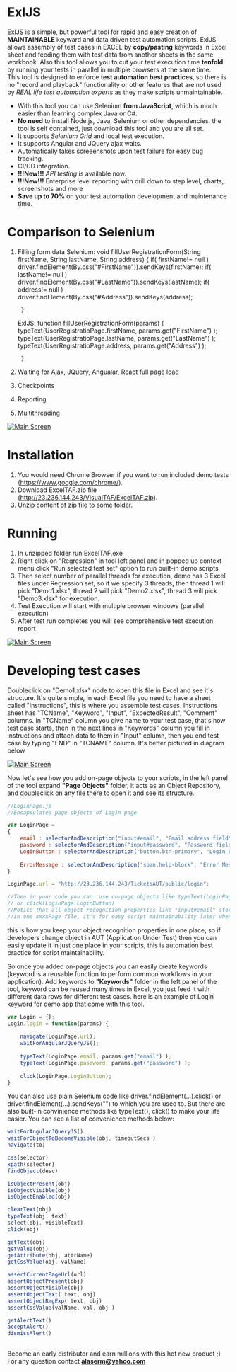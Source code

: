 # ExlJS
ExlJS is a simple, but powerful tool for rapid and easy creation of **MAINTAINABLE** keyward and data driven test automation scripts.
ExlJS allows assembly of test cases in EXCEL by **copy/pasting** keywords in Excel sheet and feeding them with test data from another sheets in the same workbook.
Also this tool allows you to cut your test execution time **tenfold** by running your tests in parallel in multiple browsers at the same time.\
This tool is designed to enforce **test automation best practices**, so there is no "record and playback" functionality or other features that are not used by *REAL life test automation experts* as they make scripts unmaintainable.
- With this tool you can use Selenium **from JavaScript**, which is much easier than learning complex Java or C#.
- **No need** to install Node.js, Java, Selenium or other dependencies, the tool is self contained, just download this tool and you are all set.
- It supports *Selenium Grid* and local test execution.
- It supports Angular and JQuery ajax waits.
- Automatically takes screeenshots upon test failure for easy bug tracking.
- CI/CD integration.
- **!!!New!!!** *API testing* is available now.
- **!!!New!!!** Enterprise level reporting with drill down to step level, charts, screenshots and more
- **Save up to 70%** on your test automation development and maintenance time.

# Comparison to Selenium

1. Filling form data
	Selenium:
		void fillUserRegistrationForm(String firstName, String lastName, String address)
		{
			if( firstName!= null )
				driver.findElement(By.css("#FirstName")).sendKeys(firstName);
			if( lastName!= null )
				driver.findElement(By.css("#LastName")).sendKeys(lastName);
			if( address!= null )
				driver.findElement(By.css("#Address")).sendKeys(address);
				
		}
	ExlJS:
		function fillUserRegistrationForm(params)
		{
			typeText(UserRegistratioPage.firstName, params.get("FirstName") );
			typeText(UserRegistratioPage.lastName, params.get("LastName") );
			typeText(UserRegistratioPage.address, params.get("Address") );
				
		}

2. Waiting for Ajax, JQuery, Angualar, React full page load

4. Checkpoints	
3. Reporting

4. Multithreading


	
[![Main Screen](http://23.236.144.243/VisualTAFScreenshots/overallcomponents4.png)](http://23.236.144.243/VisualTAFScreenshots/overallcomponents4.png)

# Installation
1. You would need Chrome Browser if you want to run included demo tests (https://www.google.com/chrome/).
2. Download ExcelTAF.zip file (http://23.236.144.243/VisualTAF/ExcelTAF.zip).
3. Unzip content of zip file to some folder.

# Running
1. In unzipped folder run ExcelTAF.exe
2. Right click on "Regression" in tool left panel and in popped up context menu click "Run selected test set" option to run built-in demo scripts
3. Then select number of parallel threads for execution, demo has 3 Excel files under Regression set, so if we specify 3 threads, then thread 1 will pick "Demo1.xlsx", thread 2 will pick "Demo2.xlsx", thread 3 will pick "Demo3.xlsx" for execution.
4. Test Execution will start with multiple browser windows (parallel execution) 
5. After test run completes you will see comprehensive test execution report

[![Main Screen](http://23.236.144.243/VisualTAFScreenshots/report.png)](http://23.236.144.243/VisualTAFScreenshots/report.png)

# Developing test cases
Doubleclick on "Demo1.xlsx" node to open this file in Excel and see it's structure.
It's quite simple, in each Excel file you need to have a sheet called "Instructions", this is where you assemble test cases. Instructions sheet has "TCName", "Keyword", "Input", "ExpectedResult", "Comment" columns. In "TCName" column you give name to your test case, that's how test case starts, then in the next lines in "Keywords" column you fill in instructions and attach data to them in "Input" column, then you end test case by typing "END" in "TCNAME" column. It's better pictured in diagram below

[![Main Screen](http://23.236.144.243/VisualTAFScreenshots/CreatingTestCasesInExcel.png)](http://23.236.144.243/VisualTAFScreenshots/CreatingTestCasesInExcel.png)

Now let's see how you add on-page objects to your scripts, in the left panel of the tool
expand **"Page Objects"** folder, it acts as an Object Repository, and doubleclick on any file there to open it and see its structure.
```javascript
//LoginPage.js
//Encapsulates page objects of Login page

var LoginPage = 
{
    email : selectorAndDescription("input#email", "Email address field"),
    password : selectorAndDescription("input#password", "Password field"),
    LoginButton : selectorAndDescription("button.btn-primary", "Login Button"),
    
    ErrorMessage : selectorAndDescription("span.help-block", "Error Message Area"),
}

LoginPage.url = "http://23.236.144.243/TicketsAUT/public/login";

//Then in your code you can  use on-page objects like typeText(LoginPage.email, "alaserm@yahoo.com")
// or click(LoginPage.LoginButton)
//Notice that all object recognition properties like "input#email" stored only  
//in one xxxxPage file, it's for easy script maintainability later when application changes

```
this is how you keep your object recognition properties in one place, so if developers change object in AUT (Application Under Test) then you can easily update it in just one place in your scripts, this is automation best practice for script maintainability.


So once you added on-page objects you can easily create keywords (keyword is a reusable function to perform common workflows in your application). Add keywords to **"Keywords"** folder in the left panel of the tool, keyword can be reused many times in Excel, you just feed it with different data rows for different test cases. here is an example of Login keyword for demo app that come with this tool.

```javascript
var Login = {};
Login.login = function(params) {
	
    navigate(LoginPage.url);
    waitForAngularJQueryJS();
    
    typeText(LoginPage.email, params.get("email") );
    typeText(LoginPage.password, params.get("password") );
    
    click(LoginPage.LoginButton);
}
```

You can also use plain Selenium code like driver.findElement(...).click() or driver.findElement(...).sendKeys("") to which you are used to. But there are also built-in convinience methods like typeText(), click() to make your life easier. You can see a list of convenience methods below:


```javascript
waitForAngularJQueryJS()
waitForObjectToBecomeVisible(obj, timeoutSecs )
navigate(to)

css(selector)
xpath(selector)
findObject(desc)

isObjectPresent(obj)
isObjectVisible(obj)
isObjectEnabled(obj)

clearText(obj)
typeText(obj, text)
select(obj, visibleText)
click(obj)

getText(obj)
getValue(obj)
getAttribute(obj, attrName)
getCssValue(obj, valName)

assertCurrentPageUrl(url)
assertObjectPresent(obj)
assertObjectVisible(obj)
assertObjectText( text, obj)
assertObjectRegExp( text, obj)
assertCssValue(valName, val, obj )

getAlertText()
acceptAlert()
dismissAlert()
 
```

Become an early distributor and earn millions with this hot new product ;)\
For any question contact **alaserm@yahoo.com**

